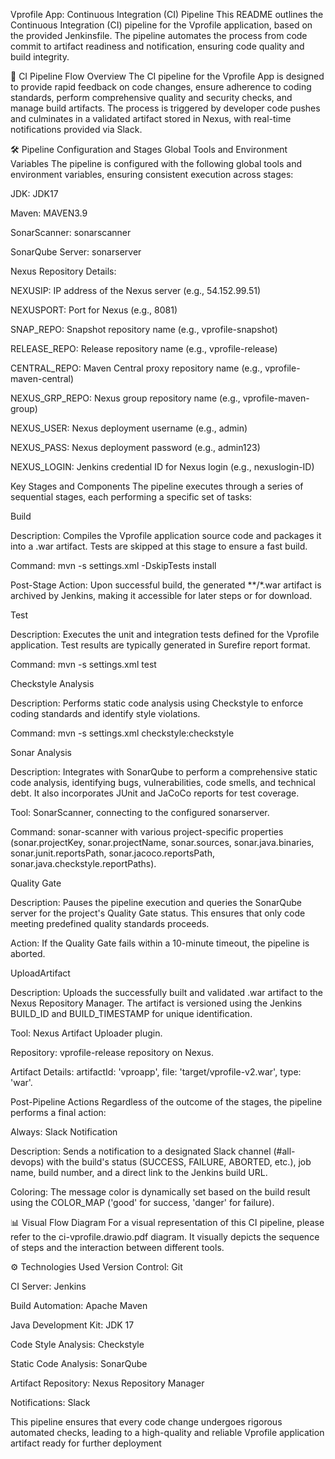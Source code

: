 Vprofile App: Continuous Integration (CI) Pipeline
This README outlines the Continuous Integration (CI) pipeline for the Vprofile application, based on the provided Jenkinsfile. The pipeline automates the process from code commit to artifact readiness and notification, ensuring code quality and build integrity.

🚀 CI Pipeline Flow Overview
The CI pipeline for the Vprofile App is designed to provide rapid feedback on code changes, ensure adherence to coding standards, perform comprehensive quality and security checks, and manage build artifacts. The process is triggered by developer code pushes and culminates in a validated artifact stored in Nexus, with real-time notifications provided via Slack.

🛠️ Pipeline Configuration and Stages
Global Tools and Environment Variables
The pipeline is configured with the following global tools and environment variables, ensuring consistent execution across stages:

JDK: JDK17

Maven: MAVEN3.9

SonarScanner: sonarscanner

SonarQube Server: sonarserver

Nexus Repository Details:

NEXUSIP: IP address of the Nexus server (e.g., 54.152.99.51)

NEXUSPORT: Port for Nexus (e.g., 8081)

SNAP_REPO: Snapshot repository name (e.g., vprofile-snapshot)

RELEASE_REPO: Release repository name (e.g., vprofile-release)

CENTRAL_REPO: Maven Central proxy repository name (e.g., vprofile-maven-central)

NEXUS_GRP_REPO: Nexus group repository name (e.g., vprofile-maven-group)

NEXUS_USER: Nexus deployment username (e.g., admin)

NEXUS_PASS: Nexus deployment password (e.g., admin123)

NEXUS_LOGIN: Jenkins credential ID for Nexus login (e.g., nexuslogin-ID)

Key Stages and Components
The pipeline executes through a series of sequential stages, each performing a specific set of tasks:

Build

Description: Compiles the Vprofile application source code and packages it into a .war artifact. Tests are skipped at this stage to ensure a fast build.

Command: mvn -s settings.xml -DskipTests install

Post-Stage Action: Upon successful build, the generated **/*.war artifact is archived by Jenkins, making it accessible for later steps or for download.

Test

Description: Executes the unit and integration tests defined for the Vprofile application. Test results are typically generated in Surefire report format.

Command: mvn -s settings.xml test

Checkstyle Analysis

Description: Performs static code analysis using Checkstyle to enforce coding standards and identify style violations.

Command: mvn -s settings.xml checkstyle:checkstyle

Sonar Analysis

Description: Integrates with SonarQube to perform a comprehensive static code analysis, identifying bugs, vulnerabilities, code smells, and technical debt. It also incorporates JUnit and JaCoCo reports for test coverage.

Tool: SonarScanner, connecting to the configured sonarserver.

Command: sonar-scanner with various project-specific properties (sonar.projectKey, sonar.projectName, sonar.sources, sonar.java.binaries, sonar.junit.reportsPath, sonar.jacoco.reportsPath, sonar.java.checkstyle.reportPaths).

Quality Gate

Description: Pauses the pipeline execution and queries the SonarQube server for the project's Quality Gate status. This ensures that only code meeting predefined quality standards proceeds.

Action: If the Quality Gate fails within a 10-minute timeout, the pipeline is aborted.

UploadArtifact

Description: Uploads the successfully built and validated .war artifact to the Nexus Repository Manager. The artifact is versioned using the Jenkins BUILD_ID and BUILD_TIMESTAMP for unique identification.

Tool: Nexus Artifact Uploader plugin.

Repository: vprofile-release repository on Nexus.

Artifact Details: artifactId: 'vproapp', file: 'target/vprofile-v2.war', type: 'war'.

Post-Pipeline Actions
Regardless of the outcome of the stages, the pipeline performs a final action:

Always: Slack Notification

Description: Sends a notification to a designated Slack channel (#all-devops) with the build's status (SUCCESS, FAILURE, ABORTED, etc.), job name, build number, and a direct link to the Jenkins build URL.

Coloring: The message color is dynamically set based on the build result using the COLOR_MAP ('good' for success, 'danger' for failure).

📊 Visual Flow Diagram
For a visual representation of this CI pipeline, please refer to the ci-vprofile.drawio.pdf diagram. It visually depicts the sequence of steps and the interaction between different tools.

⚙️ Technologies Used
Version Control: Git

CI Server: Jenkins

Build Automation: Apache Maven

Java Development Kit: JDK 17

Code Style Analysis: Checkstyle

Static Code Analysis: SonarQube

Artifact Repository: Nexus Repository Manager

Notifications: Slack

This pipeline ensures that every code change undergoes rigorous automated checks, leading to a high-quality and reliable Vprofile application artifact ready for further deployment
